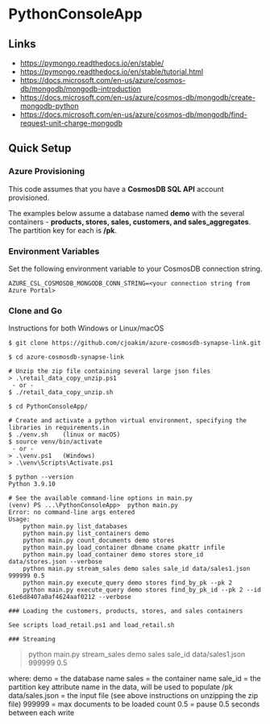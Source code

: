 # PythonConsoleApp

## Links 

- https://pymongo.readthedocs.io/en/stable/
- https://pymongo.readthedocs.io/en/stable/tutorial.html
- https://docs.microsoft.com/en-us/azure/cosmos-db/mongodb/mongodb-introduction
- https://docs.microsoft.com/en-us/azure/cosmos-db/mongodb/create-mongodb-python 
- https://docs.microsoft.com/en-us/azure/cosmos-db/mongodb/find-request-unit-charge-mongodb


## Quick Setup

### Azure Provisioning

This code assumes that you have a **CosmosDB SQL API** account provisioned.

The examples below assume a database named **demo** with the several containers -
**products, stores, sales, customers, and sales_aggregates**.  The partition key for
each is **/pk**.

### Environment Variables

Set the following environment variable to your CosmosDB connection string.

```
AZURE_CSL_COSMOSDB_MONGODB_CONN_STRING=<your connection string from Azure Portal>
```

### Clone and Go

Instructions for both Windows or Linux/macOS

```
$ git clone https://github.com/cjoakim/azure-cosmosdb-synapse-link.git

$ cd azure-cosmosdb-synapse-link

# Unzip the zip file containing several large json files
> .\retail_data_copy_unzip.ps1
 - or -
$ ./retail_data_copy_unzip.sh

$ cd PythonConsoleApp/

# Create and activate a python virtual environment, specifying the libraries in requirements.in
$ ./venv.sh    (linux or macOS)
$ source venv/bin/activate
 - or -
> .\venv.ps1   (Windows)
> .\venv\Scripts\Activate.ps1

$ python --version
Python 3.9.10

# See the available command-line options in main.py
(venv) PS ...\PythonConsoleApp>  python main.py
Error: no command-line args entered
Usage:
    python main.py list_databases
    python main.py list_containers demo
    python main.py count_documents demo stores
    python main.py load_container dbname cname pkattr infile
    python main.py load_container demo stores store_id data/stores.json --verbose
    python main.py stream_sales demo sales sale_id data/sales1.json 999999 0.5
    python main.py execute_query demo stores find_by_pk --pk 2
    python main.py execute_query demo stores find_by_pk_id --pk 2 --id 61e6d8407a0af4624aaf0212 --verbose

### Loading the customers, products, stores, and sales containers

See scripts load_retail.ps1 and load_retail.sh

### Streaming

```
> python main.py stream_sales demo sales sale_id data/sales1.json 999999 0.5

where:
  demo = the database name
  sales = the container name
  sale_id = the partition key attribute name in the data, will be used to populate /pk
  data/sales.json = the input file  (see above instructions on unzipping the zip file)
  999999 = max documents to be loaded count
  0.5 = pause 0.5 seconds between each write
```